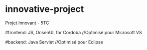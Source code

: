 # innovative-project
Projet Innovant - 5TC

#frontend: JS, OnsenUI, for Cordoba 
//Optimisé pour Microsoft VS

#backend: Java Servlet
//Optimisé pour Eclipse

